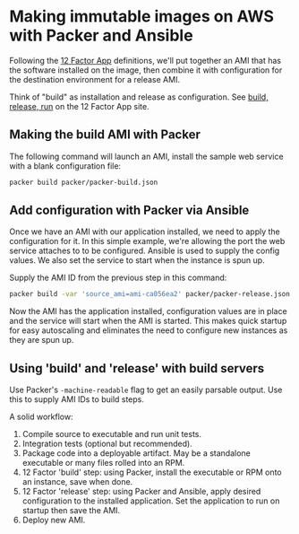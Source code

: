 # Making immutable images on AWS with Packer and Ansible
Following the [12 Factor App](http://12factor.net/) definitions, we'll put together an AMI that has the software installed on the image, then combine it with configuration for the destination environment for a release AMI.

Think of "build" as installation and release as configuration.  See [build, release, run](http://12factor.net/build-release-run) on the 12 Factor App site.

## Making the build AMI with Packer
The following command will launch an AMI, install the sample web service with a blank configuration file:
```bash
packer build packer/packer-build.json
```

## Add configuration with Packer via Ansible
Once we have an AMI with our application installed, we need to apply the configuration for it.  In this simple example, we're allowing the port the web service attaches to to be configured.  Ansible is used to supply the config values.  We also set the service to start when the instance is spun up.

Supply the AMI ID from the previous step in this command:
```bash
packer build -var 'source_ami=ami-ca056ea2' packer/packer-release.json
```

Now the AMI has the application installed, configuration values are in place and the service will start when the AMI is started.  This makes quick startup for easy autoscaling and eliminates the need to configure new instances as they are spun up.

## Using 'build' and 'release' with build servers
Use Packer's `-machine-readable` flag to get an easily parsable output.  Use this to supply AMI IDs to build steps.

A solid workflow:
 1. Compile source to executable and run unit tests.
 2. Integration tests (optional but recommended).
 3. Package code into a deployable artifact.  May be a standalone executable or many files rolled into an RPM.
 4. 12 Factor 'build' step: using Packer, install the executable or RPM onto an instance, save when done.
 5. 12 Factor 'release' step: using Packer and Ansible, apply desired configuration to the installed application.  Set the application to run on startup then save the AMI.
 6. Deploy new AMI.
